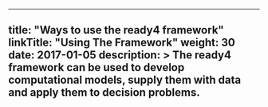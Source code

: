 
---
title: "Ways to use the ready4 framework"
linkTitle: "Using The Framework"
weight: 30
date: 2017-01-05
description: >
  The ready4 framework can be used to develop computational models, supply them with data and apply them to decision problems.
---




